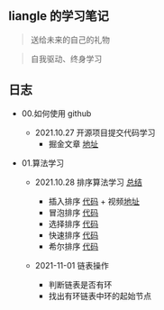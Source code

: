 ## liangle 的学习笔记

> 送给未来的自己的礼物

> 自我驱动、终身学习

## 日志

- 00.如何使用 github

  - 2021.10.27 开源项目提交代码学习
    - 掘金文章 [地址](https://juejin.cn/post/7025879447307829284/)

- 01.算法学习

  - 2021.10.28 排序算法学习 [总结](https://github.com/liangle/liangle-frontend-studybook/tree/master/algorithm/README.md)

    - 插入排序 [代码](https://github.com/liangle/liangle-frontend-studybook/tree/master/algorithm/00.insertion-sort.js) + 视频[地址](https://www.bilibili.com/video/BV14r4y1C7q5)
    - 冒泡排序 [代码](https://github.com/liangle/liangle-frontend-studybook/tree/master/algorithm/01.bubble-sort.js)
    - 选择排序 [代码](https://github.com/liangle/liangle-frontend-studybook/tree/master/algorithm/02.selection-sort.js)
    - 快速排序 [代码](https://github.com/liangle/liangle-frontend-studybook/tree/master/algorithm/03.quick-sort.js)
    - 希尔排序 [代码](https://github.com/liangle/liangle-frontend-studybook/tree/master/algorithm/04.shell-sort.js)

  - 2021-11-01 链表操作

    - 判断链表是否有环
    - 找出有环链表中环的起始节点
